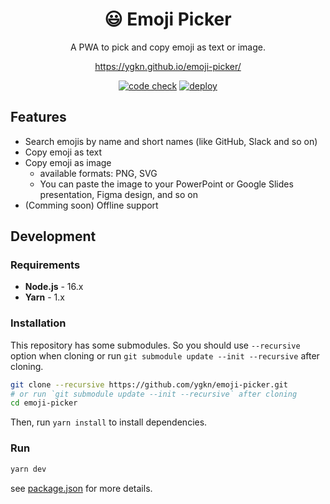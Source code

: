 <div align="center">
  <h1>😃 Emoji  Picker</h1>
  
  A PWA to pick and copy emoji as text or image.
  
  <https://ygkn.github.io/emoji-picker/>

  [![code check](https://github.com/ygkn/emoji-picker/actions/workflows/code-check.yml/badge.svg)](https://github.com/ygkn/emoji-picker/actions/workflows/code-check.yml) [![deploy](https://github.com/ygkn/emoji-picker/actions/workflows/deploy.yml/badge.svg)](https://github.com/ygkn/emoji-picker/actions/workflows/deploy.yml)

</div>



## Features

- Search emojis by name and short names (like GitHub, Slack and so on)
- Copy emoji as text
- Copy emoji as image
  - available formats: PNG, SVG
  - You can paste the image to your PowerPoint or Google Slides presentation, Figma design, and so on
- (Comming soon) Offline support

## Development

### Requirements

- **Node.js** - 16.x
- **Yarn** - 1.x

### Installation

This repository has some submodules. So you should use `--recursive` option when cloning or run `git submodule update --init --recursive` after cloning.

```sh
git clone --recursive https://github.com/ygkn/emoji-picker.git
# or run `git submodule update --init --recursive` after cloning
cd emoji-picker
```

Then, run `yarn install` to install dependencies.

### Run

```sh
yarn dev
```

see [package.json](package.json) for more details.
